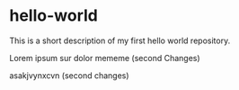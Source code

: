 # hello-world
This is a short description of my first hello world repository.

Lorem ipsum sur dolor mememe (second Changes)

asakjvynxcvn (second changes)
